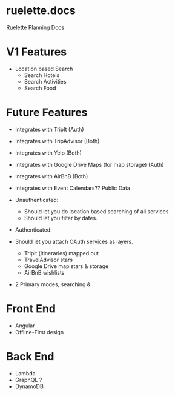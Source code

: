 # ruelette.docs
Ruelette Planning Docs

# V1 Features
- Location based Search
  - Search Hotels
  - Search Activities
  - Search Food
  


# Future Features
- Integrates with TripIt (Auth)
- Integrates with TripAdvisor (Both)
- Integrates with Yelp (Both)
- Integrates with Google Drive Maps (for map storage) (Auth)
- Integrates with AirBnB (Both)
- Integrates with Event Calendars?? Public Data

- Unauthenticated:
  - Should let you do location based searching of all services
  - Should let you filter by dates. 
  
  
 - Authenticated:
  - Should let you attach OAuth services as layers. 
    - Tripit (itineraries) mapped out
    - TravelAdvisor stars
    - Google Drive map stars & storage
    - AirBnB wishlists
 
 - 2 Primary modes, searching & 


# Front End
- Angular
- Offline-First design

# Back End
- Lambda
- GraphQL ?
- DynamoDB
